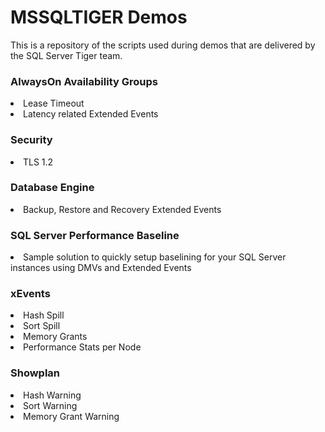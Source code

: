 <h1>MSSQLTIGER Demos</h1>
This is a repository of the scripts used during demos that are delivered by the SQL Server Tiger team. 

<h3>AlwaysOn Availability Groups</h3>
<li>	Lease Timeout </li>
<li>	Latency related Extended Events </li>
<h3>Security</h3>
<li>  TLS 1.2</li>
<h3>Database Engine</h3>
<li>	Backup, Restore and Recovery Extended Events </li>
<h3>SQL Server Performance Baseline</h3>
<li>Sample solution to quickly setup baselining for your SQL Server instances using DMVs and Extended Events</li>
<h3>xEvents</h3>
<li>	Hash Spill </li>
<li>	Sort Spill </li>
<li>	Memory Grants </li>
<li>	Performance Stats per Node </li>
<h3>Showplan</h3>
<li>	Hash Warning </li>
<li>	Sort Warning </li>
<li>	Memory Grant Warning </li>
